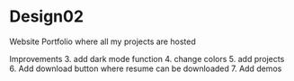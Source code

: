 # Design02 
Website Portfolio where all my projects are hosted

Improvements
3. add dark mode function
4. change colors
5. add projects
6. Add download button where resume can be downloaded
7. Add demos